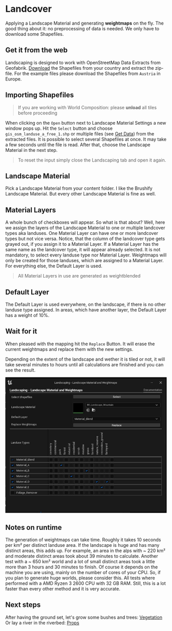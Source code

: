 # Landcover

Applying a Landscape Material and generating __weightmaps__ on the fly. The good thing about it: no preprocessing of data is needed. We only have to download some Shapefiles.

## Get it from the web

Landscaping is designed to work with OpenStreetMap Data Extracts from Geofabrik. [Download](https://download.geofabrik.de/) the Shapefiles from your country and extract the zip-file. For the example files please download the Shapefiles from `Austria` in Europe.

## Importing Shapefiles

> If you are working with World Composition: please __unload__ all tiles before proceeding  

When clicking on the `Open` button next to Landscape Material Settings a new window pops up. Hit the `Select` button and choose `gis_osm_landuse_a_free_1.shp` or multiple files (see [Get Data](get-data.md?id=vector-data)) from the extracted files. It is possible to select several Shapefiles at once. It may take a few seconds until the file is read. After that, choose the Landscape Material in the next step.

> To reset the input simply close the Landscaping tab and open it again.  

## Landscape Material

Pick a Landscape Material from your content folder. I like the Brushify Landscape Material. But every other Landscape Material is fine as well.

## Material Layers

A whole bunch of checkboxes will appear. So what is that about? Well, here we assign the layers of the Landscape Material to one or multiple landcover types aka landuses. One Material Layer can have one or more landcover types but not vice versa. Notice, that the column of the landcover type gets grayed out, if you assign it to a Material Layer. If a Material Layer has the same name as the landcover type, it will appear already selected. It is not mandatory, to select every landuse type nor Material Layer. Weightmaps will only be created for those landuses, which are assigned to a Material Layer. For everything else, the Default Layer is used.

> All Material Layers in use are generated as weightblended

## Default Layer

The Default Layer is used everywhere, on the landscape, if there is no other landuse type assigned. In areas, which have another layer, the Default Layer has a weight of 10%.

## Wait for it

When pleased with the mapping hit the `Replace` Button. It will erase the current weightmaps and replace them with the new settings.

Depending on the extent of the landscape and wether it is tiled or not, it will take several minutes to hours until all calculations are finished and you can see the result.

![Landscape Material and Weightmaps](_media/ue4_landscaping_weightmaps.jpg)

## Notes on runtime

The generation of weightmaps can take time. Roughly it takes 10 seconds per km² per distinct landuse area. If the landscape is huge and has many distinct areas, this adds up. For example, an area in the alps with ~ 220 km² and moderate distinct areas took about 39 minutes to calculate. Another test with a ~ 650 km² world and a lot of small distinct areas took a little more than 3 hours and 30 minutes to finish. Of course it depends on the machine you are using, mainly on the number of cores of your CPU. So, if you plan to generate huge worlds, please consider this. All tests where performed with a AMD Ryzen 3 2600 CPU with 32 GB RAM. Still, this is a lot faster than every other method and it is very accurate.

## Next steps

After having the ground set, let's grow some bushes and trees: [Vegetation](vegetation.md?id=vegetation)  
Or lay a river in the riverbed: [Props](props.md?id=props)
